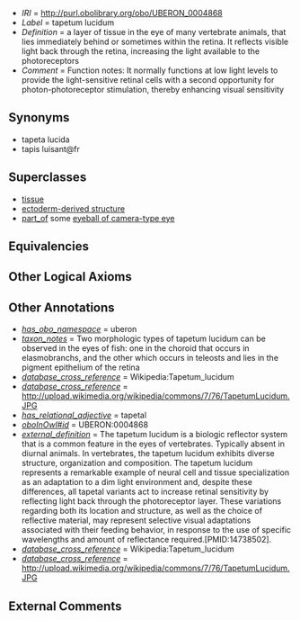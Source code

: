  * *IRI* = http://purl.obolibrary.org/obo/UBERON_0004868
 * *Label* = tapetum lucidum
 * *Definition* = a layer of tissue in the eye of many vertebrate animals, that lies immediately behind or sometimes within the retina. It reflects visible light back through the retina, increasing the light available to the photoreceptors
 * *Comment* = Function notes: It normally functions at low light levels to provide the light-sensitive retinal cells with a second opportunity for photon-photoreceptor stimulation, thereby enhancing visual sensitivity

## Synonyms

 * tapeta lucida
 * tapis luisant@fr

## Superclasses

 * [tissue](../../UBERON/79/UBERON_0000479.md)
 * [ectoderm-derived structure](../../UBERON/21/UBERON_0004121.md)
 * [part_of](../../BFO/50/BFO_0000050.md) some [eyeball of camera-type eye](../../UBERON/30/UBERON_0010230.md)

## Equivalencies


## Other Logical Axioms


## Other Annotations

 * *[has_obo_namespace](../../ce/oboInOwl#hasOBONamespace.md)* = uberon
 * *[taxon_notes](../../UBPROP/08/UBPROP_0000008.md)* = Two morphologic types of tapetum lucidum can be observed in the eyes of fish: one in the choroid that occurs in elasmobranchs, and the other which occurs in teleosts and lies in the pigment epithelium of the retina
 * *[database_cross_reference](../../ef/oboInOwl#hasDbXref.md)* = Wikipedia:Tapetum_lucidum
 * *[database_cross_reference](../../ef/oboInOwl#hasDbXref.md)* = http://upload.wikimedia.org/wikipedia/commons/7/76/TapetumLucidum.JPG
 * *[has_relational_adjective](../../UBPROP/07/UBPROP_0000007.md)* = tapetal
 * *[oboInOwl#id](../../id/oboInOwl#id.md)* = UBERON:0004868
 * *[external_definition](../../UBPROP/01/UBPROP_0000001.md)* = The tapetum lucidum is a biologic reflector system that is a common feature in the eyes of vertebrates. Typically absent in diurnal animals. In vertebrates, the tapetum lucidum exhibits diverse structure, organization and composition. The tapetum lucidum represents a remarkable example of neural cell and tissue specialization as an adaptation to a dim light environment and, despite these differences, all tapetal variants act to increase retinal sensitivity by reflecting light back through the photoreceptor layer. These variations regarding both its location and structure, as well as the choice of reflective material, may represent selective visual adaptations associated with their feeding behavior, in response to the use of specific wavelengths and amount of reflectance required.[PMID:14738502].
 * *[database_cross_reference](../../ef/oboInOwl#hasDbXref.md)* = Wikipedia:Tapetum_lucidum
 * *[database_cross_reference](../../ef/oboInOwl#hasDbXref.md)* = http://upload.wikimedia.org/wikipedia/commons/7/76/TapetumLucidum.JPG

## External Comments

